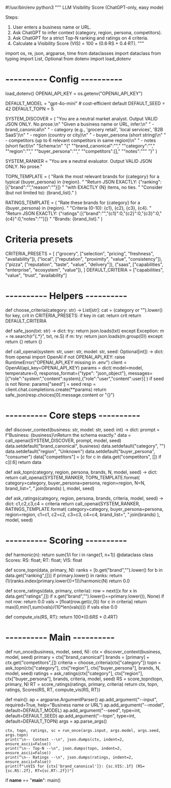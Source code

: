 #!/usr/bin/env python3
"""
LLM Visibility Score (ChatGPT-only, easy mode)

Steps:
1) User enters a business name or URL.
2) Ask ChatGPT to infer context (category, region, persona, competitors).
3) Ask ChatGPT for a strict Top-N ranking and ratings on 4 criteria.
4) Calculate a Visibility Score (VIS) = 100 × (0.6·RS + 0.4·RT).
"""

import os, re, json, argparse, time
from dataclasses import dataclass
from typing import List, Optional
from dotenv import load_dotenv

# ---------- Config ----------
load_dotenv()
OPENAI_API_KEY = os.getenv("OPENAI_API_KEY")

DEFAULT_MODEL = "gpt-4o-mini"  # cost-efficient default
DEFAULT_SEED = 42
DEFAULT_TOPN = 5

SYSTEM_DISCOVER = (
    "You are a neutral market analyst. Output VALID JSON ONLY. No prose.\n"
    "Given a business name or URL, infer:\n"
    " - brand_canonical\n"
    " - category (e.g., 'grocery retail', 'local services', 'B2B SaaS')\n"
    " - region (country or city)\n"
    " - buyer_persona (short string)\n"
    " - competitors (up to 6 relevant competitors in same region)\n"
    " - notes (short fact)\n"
    "Schema:\n"
    "{"
    "\"brand_canonical\":\"\","
    "\"category\":\"\","
    "\"region\":\"\","
    "\"buyer_persona\":\"\","
    "\"competitors\":[],"
    "\"notes\":\"\""
    "}"
)

SYSTEM_RANKER = "You are a neutral evaluator. Output VALID JSON ONLY. No prose."

TOPN_TEMPLATE = (
    "Rank the most relevant brands for {category} for a typical {buyer_persona} in {region}. "
    "Return JSON EXACTLY: {\"ranking\":[{\"brand\":\"\",\"reason\":\"\"}]} "
    "with EXACTLY {N} items, no ties. "
    "Consider (but not limited to): {brand_list}."
)

RATINGS_TEMPLATE = (
    "Rate these brands for {category} for a {buyer_persona} in {region}. "
    "Criteria (0-10): {c1}, {c2}, {c3}, {c4}. "
    "Return JSON EXACTLY: {\"ratings\":[{\"brand\":\"\",\"{c1}\":0,\"{c2}\":0,\"{c3}\":0,\"{c4}\":0,\"notes\":\"\"}]} "
    "Brands: {brand_list}."
)

# Criteria presets
CRITERIA_PRESETS = [
    ("grocery", ["selection", "pricing", "freshness", "availability"]),
    ("local",   ["reputation", "proximity", "value", "consistency"]),
    ("pizza",   ["reputation", "taste", "value", "delivery"]),
    ("saas",    ["capabilities", "enterprise", "ecosystem", "value"]),
]
DEFAULT_CRITERIA = ["capabilities", "value", "trust", "availability"]

# ---------- Helpers ----------
def choose_criteria(category: str) -> List[str]:
    cat = (category or "").lower()
    for key, crit in CRITERIA_PRESETS:
        if key in cat:
            return crit
    return DEFAULT_CRITERIA

def safe_json(txt: str) -> dict:
    try:
        return json.loads(txt)
    except Exception:
        m = re.search(r"\{.*\}", txt, re.S)
        if m:
            try: return json.loads(m.group(0))
            except: return {}
    return {}

def call_openai(system: str, user: str, model: str, seed: Optional[int]) -> dict:
    from openai import OpenAI
    if not OPENAI_API_KEY:
        raise RuntimeError("OPENAI_API_KEY missing in .env")
    client = OpenAI(api_key=OPENAI_API_KEY)
    params = dict(
        model=model, temperature=0,
        response_format={"type": "json_object"},
        messages=[{"role":"system","content":system},{"role":"user","content":user}]
    )
    if seed is not None: params["seed"] = seed
    resp = client.chat.completions.create(**params)
    return safe_json(resp.choices[0].message.content or "{}")

# ---------- Core steps ----------
def discover_context(business: str, model: str, seed: int) -> dict:
    prompt = f"Business: {business}\nReturn the schema exactly."
    data = call_openai(SYSTEM_DISCOVER, prompt, model, seed)
    data.setdefault("brand_canonical", business)
    data.setdefault("category", "")
    data.setdefault("region", "Unknown")
    data.setdefault("buyer_persona", "consumer")
    data["competitors"] = [c for c in data.get("competitors", []) if c][:6]
    return data

def ask_topn(category, region, persona, brands, N, model, seed) -> dict:
    return call_openai(SYSTEM_RANKER, TOPN_TEMPLATE.format(
        category=category, buyer_persona=persona, region=region,
        N=N, brand_list=", ".join(brands)
    ), model, seed)

def ask_ratings(category, region, persona, brands, criteria, model, seed) -> dict:
    c1,c2,c3,c4 = criteria
    return call_openai(SYSTEM_RANKER, RATINGS_TEMPLATE.format(
        category=category, buyer_persona=persona, region=region,
        c1=c1, c2=c2, c3=c3, c4=c4, brand_list=", ".join(brands)
    ), model, seed)

# ---------- Scoring ----------
def harmonic(n): return sum(1/i for i in range(1, n+1))
@dataclass
class Scores: RS: float; RT: float; VIS: float

def score_topn(data, primary, N):
    ranks = [b.get("brand","").lower() for b in data.get("ranking",[])]
    if primary.lower() in ranks:
        return (1/(ranks.index(primary.lower())+1))/harmonic(N)
    return 0.0

def score_ratings(data, primary, criteria):
    row = next((x for x in data.get("ratings",[]) if x.get("brand","").lower()==primary.lower()), None)
    if not row: return 0.0
    vals = [float(row.get(c,0)) for c in criteria]
    return max(0,min(1,sum(vals)/(10*len(vals)))) if vals else 0.0

def compute_vis(RS, RT): return 100*(0.6*RS + 0.4*RT)

# ---------- Main ----------
def run_once(business, model, seed, N):
    ctx = discover_context(business, model, seed)
    primary = ctx["brand_canonical"]
    brands = [primary] + ctx.get("competitors",[])
    criteria = choose_criteria(ctx["category"])
    topn = ask_topn(ctx["category"], ctx["region"], ctx["buyer_persona"], brands, N, model, seed)
    ratings = ask_ratings(ctx["category"], ctx["region"], ctx["buyer_persona"], brands, criteria, model, seed)
    RS = score_topn(topn, primary, N)
    RT = score_ratings(ratings, primary, criteria)
    return ctx, topn, ratings, Scores(RS, RT, compute_vis(RS, RT))

def main():
    ap = argparse.ArgumentParser()
    ap.add_argument("--input", required=True, help="Business name or URL")
    ap.add_argument("--model", default=DEFAULT_MODEL)
    ap.add_argument("--seed", type=int, default=DEFAULT_SEED)
    ap.add_argument("--topn", type=int, default=DEFAULT_TOPN)
    args = ap.parse_args()

    ctx, topn, ratings, sc = run_once(args.input, args.model, args.seed, args.topn)
    print("\n-- Context --\n", json.dumps(ctx, indent=2, ensure_ascii=False))
    print("\n-- Top-N --\n", json.dumps(topn, indent=2, ensure_ascii=False))
    print("\n-- Ratings --\n", json.dumps(ratings, indent=2, ensure_ascii=False))
    print(f"\nVIS for {ctx['brand_canonical']}: {sc.VIS:.1f} (RS={sc.RS:.2f}, RT={sc.RT:.2f})")

if __name__ == "__main__":
    main()

